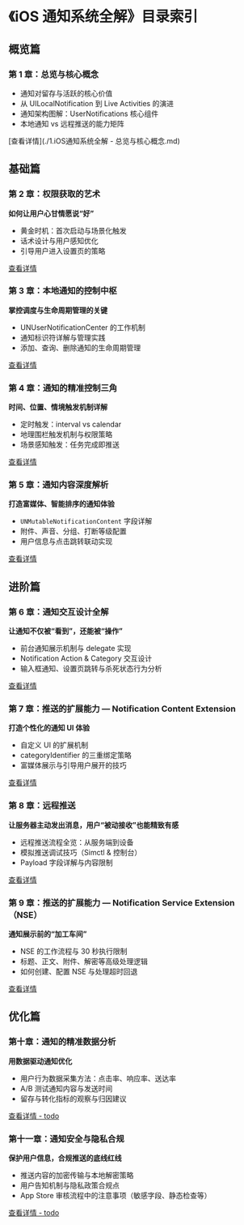 # 《iOS 通知系统全解》目录索引

## 概览篇

### 第 1 章：总览与核心概念

- 通知对留存与活跃的核心价值
- 从 UILocalNotification 到 Live Activities 的演进
- 通知架构图解：UserNotifications 核心组件
- 本地通知 vs 远程推送的能力矩阵

[查看详情](./1.iOS通知系统全解 - 总览与核心概念.md)

## 基础篇

### 第 2 章：权限获取的艺术

**如何让用户心甘情愿说“好”**

- 黄金时机：首次启动与场景化触发
- 话术设计与用户感知优化
- 引导用户进入设置页的策略

[查看详情](2.通知权限获取的艺术.md)

### 第 3 章：本地通知的控制中枢

**掌控调度与生命周期管理的关键**

- UNUserNotificationCenter 的工作机制
- 通知标识符详解与管理实践
- 添加、查询、删除通知的生命周期管理

[查看详情](3.本地通知的控制中枢.md)

### 第 4 章：通知的精准控制三角

**时间、位置、情境触发机制详解**

- 定时触发：interval vs calendar
- 地理围栏触发机制与权限策略
- 场景感知触发：任务完成即推送

[查看详情](4.本地通知的精准控制三角.md)

### 第 5 章：通知内容深度解析

**打造富媒体、智能排序的通知体验**

- `UNMutableNotificationContent` 字段详解
- 附件、声音、分组、打断等级配置
- 用户信息与点击跳转联动实现

[查看详情](5.打造丰富的通知内容体验.md)

## 进阶篇

### 第 6 章：通知交互设计全解

**让通知不仅被“看到”，还能被“操作”**

- 前台通知展示机制与 delegate 实现
- Notification Action & Category 交互设计
- 输入框通知、设置页跳转与杀死状态行为分析

[查看详情](6.通知交互设计.md)

### 第 7 章：推送的扩展能力 — Notification Content Extension

**打造个性化的通知 UI 体验**

- 自定义 UI 的扩展机制
- categoryIdentifier 的三重绑定策略
- 富媒体展示与引导用户展开的技巧

[查看详情](7.推送的扩展能力第一篇.md)

### 第 8 章：远程推送 

**让服务器主动发出消息，用户“被动接收”也能精致有感**

- 远程推送流程全览：从服务端到设备
- 模拟推送调试技巧（Simctl & 控制台）
- Payload 字段详解与内容限制

[查看详情](8.远程推送详解.md)

### 第 9 章：推送的扩展能力 — Notification Service Extension（NSE）

**通知展示前的“加工车间”**

- NSE 的工作流程与 30 秒执行限制
- 标题、正文、附件、解密等高级处理逻辑
- 如何创建、配置 NSE 与处理超时回退

[查看详情](9.推送的扩展能力第二篇.md)

## 优化篇

### 第十章：通知的精准数据分析

**用数据驱动通知优化**

- 用户行为数据采集方法：点击率、响应率、送达率
- A/B 测试通知内容与发送时间
- 留存与转化指标的观察与归因建议

[查看详情 - todo]()

### 第十一章：通知安全与隐私合规

**保护用户信息，合规推送的底线红线**

- 推送内容的加密传输与本地解密策略
- 用户告知机制与隐私政策合规点
- App Store 审核流程中的注意事项（敏感字段、静态检查等）

[查看详情 - todo]()
